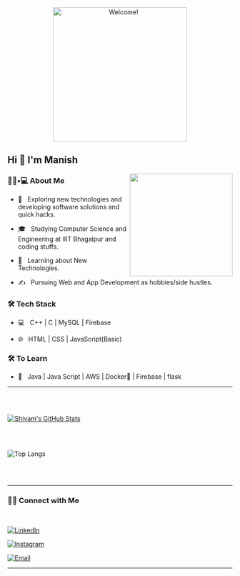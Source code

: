 <div align="center" width="50">

<img src="https://i.imgur.com/T2uj9jE.gif" alt="Welcome!" width="300"/>

</div>
<h2 > Hi 👋 I'm Manish</h2>

<img align='right' src="https://media.giphy.com/media/M9gbBd9nbDrOTu1Mqx/giphy.gif" width="230">

<h3> 👨🏻•💻 About Me </h3>



- 🤔 &nbsp; Exploring new technologies and developing software solutions and quick hacks.

- 🎓 &nbsp; Studying Computer Science and Engineering at IIIT Bhagalpur and coding stuffs.

- 🌱 &nbsp; Learning about New Technologies.

- ✍️ &nbsp; Pursuing Web  and App Development as hobbies/side hustles.



<h3>🛠 Tech Stack</h3>



- 💻 &nbsp;  C++ | C | MySQL | Firebase

- 🌐 &nbsp; HTML | CSS | JavaScript(Basic) 

<!--

- 🛢 &nbsp; MySQL | MongoDB

- 🔧 &nbsp; Git | Markdown | Selenium | Tidyverse

- 🖥 &nbsp; Illustrator| Photoshop | InDesign

-->



<h3>🛠 To Learn</h3>

- 🔧 &nbsp; Java | Java Script | AWS | Docker🐳 | Firebase | flask 

<hr>



<br/><br/>

[![Shivam's GitHub Stats](https://github-readme-stats.vercel.app/api?username=Manishiiitbh&show_icons=true)](https://github.com/Manishiiitbh)

<br/>

<br/>

<!--<img src="https://github.com/nirala69/nirala69/blob/master/70804f7e25b11f29db904f2fa7b4cd9d.gif" width="350" align='right'>-->

![Top Langs](https://github-readme-stats.vercel.app/api/top-langs/?username=Manishiiitbh&show_icons=true)

<br><br>



<hr>



<h3> 🤝🏻 Connect with Me </h3>

<br>



<p align="center">

<!--
<a href="https://shivammalpani.netlify.app/"><img alt="Website" src="https://img.shields.io/badge/shivammalpani.netlify.app-black?style=flat-square&logo=google-chrome"></a> 
-->

<a href="https://www.linkedin.com/in/manishiiitbh/"><img alt="LinkedIn" src="https://img.shields.io/badge/LinkedIn-Manish%20Singh-blue?style=flat-square&logo=linkedin"></a>

<a href="https://www.instagram.com/man1sh._.singh/"><img alt="Instagram" src="https://img.shields.io/badge/Instagram-man1sh._.singh-black?style=flat-square&logo=instagram"></a>

<a href="mailto:mksingh00t@gmail.com"><img alt="Email" src="https://img.shields.io/badge/Email-mksingh00t@gmail.com-blue?style=flat-square&logo=gmail"></a>

</p>




<!--
![Visitor count](https://visitor-badge.laobi.icu/badge?page_id=Manishiiitbh.Manishiiitbh)   <img src="https://media.giphy.com/media/dxn6fRlTIShoeBr69N/giphy.gif" width="30">

-->



<hr>

<!--
**Manishiiitbh/Manishiiitbh** is a ✨ _special_ ✨ repository because its `README.md` (this file) appears on your GitHub profile.

Here are some ideas to get you started:

- 🔭 I’m currently working on ...
- 🌱 I’m currently learning ...
- 👯 I’m looking to collaborate on ...
- 🤔 I’m looking for help with ...
- 💬 Ask me about ...
- 📫 How to reach me: ...
- 😄 Pronouns: ...
- ⚡ Fun fact: ...
-->
